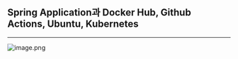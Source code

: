 ## Spring Application과 Docker Hub, Github Actions, Ubuntu, Kubernetes
---
![image.png](https://prod-files-secure.s3.us-west-2.amazonaws.com/a0d6339e-eca1-422e-b8b2-59308b015275/22001b81-c5b0-4a94-ab43-028e2e5dddde/image.png)
